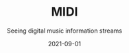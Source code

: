 ---
title: MIDI
subtitle: Seeing digital music information streams
tags: practice
date: 2021-09-01
list: midi
---